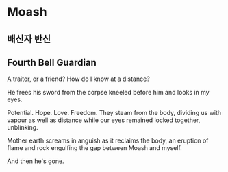 # Moash

## 배신자 반신

## Fourth Bell Guardian

A traitor, or a friend? How do I know at a distance? 

He frees his sword from the corpse kneeled before him and looks in my eyes. 

Potential. Hope. Love. Freedom. They steam from the body, dividing us with vapour as well as distance while our eyes remained locked together, unblinking. 

Mother earth screams in anguish as it reclaims the body, an eruption of flame and rock engulfing the gap between Moash and myself. 

And then he's gone. 